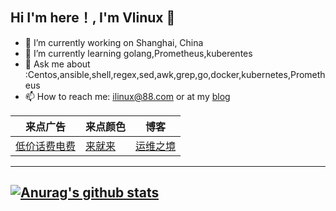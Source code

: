 ## **Hi  I'm here！,** **I'm Vlinux :wave:**

- 🔭 I’m currently working on Shanghai, China
- 🌱 I’m currently learning golang,Prometheus,kuberentes
- 💬 Ask me about :Centos,ansible,shell,regex,sed,awk,grep,go,docker,kubernetes,Prometheus
- 📫 How to reach me: [ilinux@88.com](mailto:ilinux@88.com) or at my [blog](https://www.vlinux.cn/)

| 来点广告                                                     | 来点颜色                      | 博客                               |
| ------------------------------------------------------------ | ----------------------------- | ---------------------------------- |
| [低价话费电费](https://cos.vlinux.cn/www-vlinux-cn-blog-img/WechatIMG18.jpeg) | [来就来](https://www.xfsr.xyz) | [运维之境](https://www.vlinux.cn/) |

--------------------------


[![Anurag's github stats](https://github-readme-stats.vercel.app/api?username=vlinux)](https://github.com/anuraghazra/github-readme-stats)
-----------------------
 
